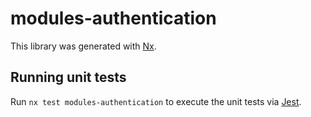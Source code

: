 # modules-authentication

This library was generated with [Nx](https://nx.dev).

## Running unit tests

Run `nx test modules-authentication` to execute the unit tests via [Jest](https://jestjs.io).
